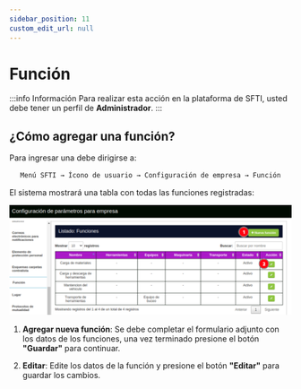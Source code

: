```yaml
---
sidebar_position: 11
custom_edit_url: null
---
```

# Función

:::info Información 
Para realizar esta acción en la plataforma de SFTI, usted debe tener un perfil de **Administrador**.
:::

## ¿Cómo agregar una función?
Para ingresar una debe dirigirse a:

<div align="center">

```bash
Menú SFTI → Ícono de usuario → Configuración de empresa → Función
```
</div>

El sistema mostrará una tabla con todas las funciones registradas:

<div align="center">

![función](/img/img_manual/img_configuracion/2023-08-08_09-48.png)

</div>

1. **Agregar nueva función**: Se debe completar el formulario adjunto con los datos de los funciones, una vez terminado presione el botón **"Guardar"** para continuar.

2. **Editar**: Edite los datos de la función y presione el botón **"Editar"** para guardar los cambios.
